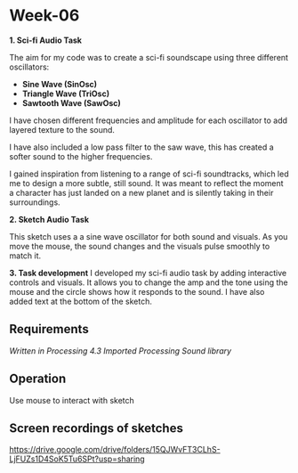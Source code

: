 # Week-06
**1. Sci-fi Audio Task**

The aim for my code was to create a sci-fi soundscape using three different oscillators:

- **Sine Wave (SinOsc)**
- **Triangle Wave (TriOsc)**
- **Sawtooth Wave (SawOsc)**

I have chosen different frequencies and amplitude for each oscillator to add layered texture to the sound.

I have also included a low pass filter to the saw wave, this has created a softer sound to the higher frequencies. 

I gained inspiration from listening to a range of sci-fi soundtracks, which led me to design a more subtle, still sound. It was meant to reflect the moment a character has just landed on a new planet and is silently taking in their surroundings.

**2. Sketch Audio Task**

This sketch uses a a sine wave oscillator for both sound and visuals. As you move the mouse, the sound changes and the visuals pulse smoothly to match it.

**3. Task development**
I developed my sci-fi audio task by adding interactive controls and visuals. It allows you to change the amp and the tone using the mouse and the circle shows how it responds to the sound. I have also added text at the bottom of the sketch.

## Requirements
*Written in Processing 4.3*
*Imported Processing Sound library*

## Operation
Use mouse to interact with sketch

## Screen recordings of sketches
https://drive.google.com/drive/folders/15QJWvFT3CLhS-LjFUZs1D4SoK5Tu6SPt?usp=sharing 